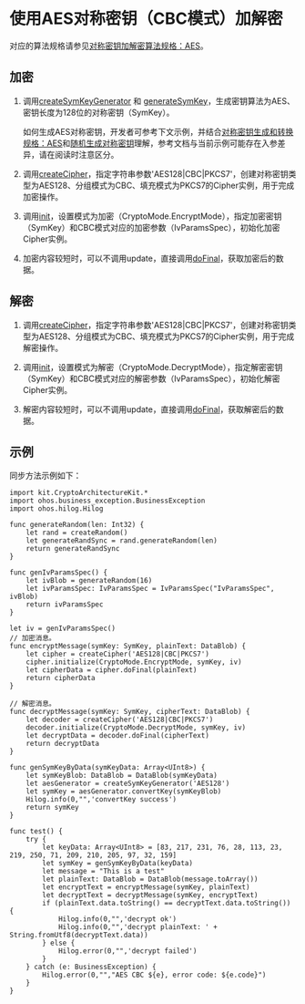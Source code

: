 # 使用AES对称密钥（CBC模式）加解密

对应的算法规格请参见[对称密钥加解密算法规格：AES](./cj-crypto-sym-encrypt-decrypt-spec.md#aes)。

## 加密

1. 调用[createSymKeyGenerator](../../../../API_Reference/source_zh_cn/CryptoArchitectureKit/cj-apis-crypto.md#func-createsymkeygeneratorstring) 和 [generateSymKey](../../../../API_Reference/source_zh_cn/CryptoArchitectureKit/cj-apis-crypto.md#func-generatesymkey)，生成密钥算法为AES、密钥长度为128位的对称密钥（SymKey）。

   如何生成AES对称密钥，开发者可参考下文示例，并结合[对称密钥生成和转换规格：AES](./cj-crypto-sym-key-generation-conversion-spec.md#aes)和[随机生成对称密钥](./cj-crypto-generate-sym-key-randomly.md)理解，参考文档与当前示例可能存在入参差异，请在阅读时注意区分。

2. 调用[createCipher](../../../../API_Reference/source_zh_cn/CryptoArchitectureKit/cj-apis-crypto.md#func-createcipherstring)，指定字符串参数'AES128|CBC|PKCS7'，创建对称密钥类型为AES128、分组模式为CBC、填充模式为PKCS7的Cipher实例，用于完成加密操作。

3. 调用[init](../../../../API_Reference/source_zh_cn/CryptoArchitectureKit/cj-apis-crypto.md#func-initcryptomode-key-paramsspec)，设置模式为加密（CryptoMode.EncryptMode），指定加密密钥（SymKey）和CBC模式对应的加密参数（IvParamsSpec），初始化加密Cipher实例。

4. 加密内容较短时，可以不调用update，直接调用[doFinal](../../../../API_Reference/source_zh_cn/CryptoArchitectureKit/cj-apis-crypto.md#func-dofinaldatablob)，获取加密后的数据。

## 解密

1. 调用[createCipher](../../../../API_Reference/source_zh_cn/CryptoArchitectureKit/cj-apis-crypto.md#func-createcipherstring)，指定字符串参数'AES128|CBC|PKCS7'，创建对称密钥类型为AES128、分组模式为CBC、填充模式为PKCS7的Cipher实例，用于完成解密操作。

2. 调用[init](../../../../API_Reference/source_zh_cn/CryptoArchitectureKit/cj-apis-crypto.md#func-initcryptomode-key-paramsspec)，设置模式为解密（CryptoMode.DecryptMode），指定解密密钥（SymKey）和CBC模式对应的解密参数（IvParamsSpec），初始化解密Cipher实例。

3. 解密内容较短时，可以不调用update，直接调用[doFinal](../../../../API_Reference/source_zh_cn/CryptoArchitectureKit/cj-apis-crypto.md#func-dofinaldatablob)，获取解密后的数据。

## 示例

同步方法示例如下：

<!-- compile -->

```cangjie
import kit.CryptoArchitectureKit.*
import ohos.business_exception.BusinessException
import ohos.hilog.Hilog

func generateRandom(len: Int32) {
    let rand = createRandom()
    let generateRandSync = rand.generateRandom(len)
    return generateRandSync
}

func genIvParamsSpec() {
    let ivBlob = generateRandom(16)
    let ivParamsSpec: IvParamsSpec = IvParamsSpec("IvParamsSpec", ivBlob)
    return ivParamsSpec
}

let iv = genIvParamsSpec()
// 加密消息。
func encryptMessage(symKey: SymKey, plainText: DataBlob) {
    let cipher = createCipher('AES128|CBC|PKCS7')
    cipher.initialize(CryptoMode.EncryptMode, symKey, iv)
    let cipherData = cipher.doFinal(plainText)
    return cipherData
}

// 解密消息。
func decryptMessage(symKey: SymKey, cipherText: DataBlob) {
    let decoder = createCipher('AES128|CBC|PKCS7')
    decoder.initialize(CryptoMode.DecryptMode, symKey, iv)
    let decryptData = decoder.doFinal(cipherText)
    return decryptData
}

func genSymKeyByData(symKeyData: Array<UInt8>) {
    let symKeyBlob: DataBlob = DataBlob(symKeyData)
    let aesGenerator = createSymKeyGenerator('AES128')
    let symKey = aesGenerator.convertKey(symKeyBlob)
    Hilog.info(0,"",'convertKey success')
    return symKey
}

func test() {
    try {
        let keyData: Array<UInt8> = [83, 217, 231, 76, 28, 113, 23, 219, 250, 71, 209, 210, 205, 97, 32, 159]
        let symKey = genSymKeyByData(keyData)
        let message = "This is a test"
        let plainText: DataBlob = DataBlob(message.toArray())
        let encryptText = encryptMessage(symKey, plainText)
        let decryptText = decryptMessage(symKey, encryptText)
        if (plainText.data.toString() == decryptText.data.toString()) {
            Hilog.info(0,"",'decrypt ok')
            Hilog.info(0,"",'decrypt plainText: ' + String.fromUtf8(decryptText.data))
        } else {
            Hilog.error(0,"",'decrypt failed')
        }
    } catch (e: BusinessException) {
        Hilog.error(0,"","AES CBC ${e}, error code: ${e.code}")
    }
}
```
